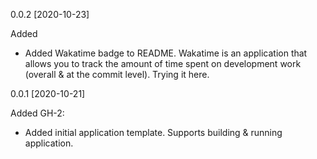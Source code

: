 0.0.2 [2020-10-23]

Added
  - Added Wakatime badge to README. Wakatime is an application that allows you to track the amount of time spent on development work (overall & at the commit level). Trying it here.

0.0.1 [2020-10-21]

Added
GH-2:
  - Added initial application template. Supports building & running application.